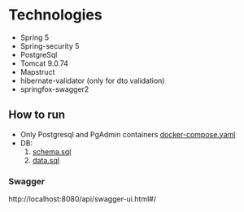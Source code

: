 # Technologies
- Spring 5
- Spring-security 5
- PostgreSql
- Tomcat 9.0.74
- Mapstruct
- hibernate-validator (only for dto validation)
- springfox-swagger2

## How to run

- Only Postgresql and PgAdmin containers [docker-compose.yaml](docker-compose.yaml)
- DB:
  1. [schema.sql](src%2Fmain%2Fresources%2Fdb%2Fddl%2Fschema.sql)
  2. [data.sql](src%2Fmain%2Fresources%2Fdb%2Fdml%2Fdata.sql)


### Swagger 

http://localhost:8080/api/swagger-ui.html#/
